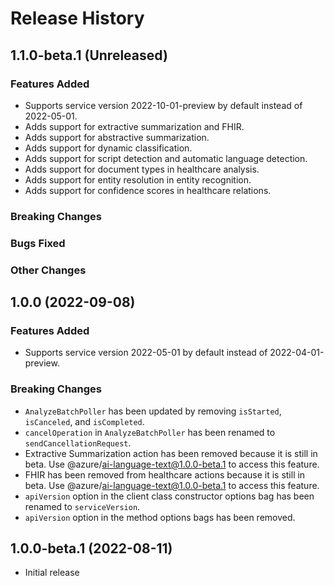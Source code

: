 # Release History

## 1.1.0-beta.1 (Unreleased)

### Features Added

- Supports service version 2022-10-01-preview by default instead of 2022-05-01.
- Adds support for extractive summarization and FHIR.
- Adds support for abstractive summarization.
- Adds support for dynamic classification.
- Adds support for script detection and automatic language detection.
- Adds support for document types in healthcare analysis.
- Adds support for entity resolution in entity recognition.
- Adds support for confidence scores in healthcare relations.

### Breaking Changes

### Bugs Fixed

### Other Changes

## 1.0.0 (2022-09-08)

### Features Added

- Supports service version 2022-05-01 by default instead of 2022-04-01-preview.

### Breaking Changes

- `AnalyzeBatchPoller` has been updated by removing `isStarted`, `isCanceled`, and `isCompleted`.
- `cancelOperation` in `AnalyzeBatchPoller` has been renamed to `sendCancellationRequest`.
- Extractive Summarization action has been removed because it is still in beta. Use @azure/ai-language-text@1.0.0-beta.1 to access this feature.
- FHIR has been removed from healthcare actions because it is still in beta. Use @azure/ai-language-text@1.0.0-beta.1 to access this feature.
- `apiVersion` option in the client class constructor options bag has been renamed to `serviceVersion`.
- `apiVersion` option in the method options bags has been removed.

## 1.0.0-beta.1 (2022-08-11)

- Initial release
